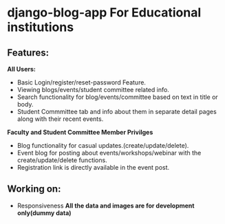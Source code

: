 # django-blog-app  For Educational institutions

## Features:
**All Users:**
* Basic Login/register/reset-password Feature.
* Viewing blogs/events/student committee related info.
* Search functionality for blog/events/committee based on text in title or body.
* Student Commmittee tab and info about them in separate detail pages along with their recent events.


**Faculty and Student Committee Member Privilges**
* Blog functionality for casual updates.(create/update/delete).
* Event blog for posting about events/workshops/webinar with the create/update/delete functions.
* Registration link is directly available in the event post.

## Working on:
* Responsiveness
**All the data and images are for development only(dummy data)**
